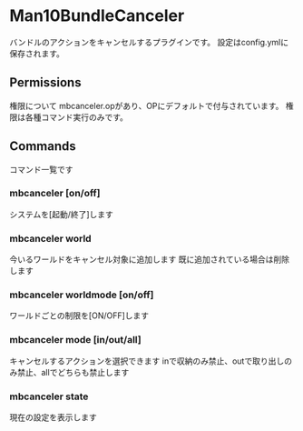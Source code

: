 # Man10BundleCanceler
バンドルのアクションをキャンセルするプラグインです。
設定はconfig.ymlに保存されます。

## Permissions
権限について
mbcanceler.opがあり、OPにデフォルトで付与されています。
権限は各種コマンド実行のみです。

## Commands
コマンド一覧です

### mbcanceler [on/off]
システムを[起動/終了]します

### mbcanceler world
今いるワールドをキャンセル対象に追加します
既に追加されている場合は削除します

### mbcanceler worldmode [on/off]
ワールドごとの制限を[ON/OFF]します

### mbcanceler mode [in/out/all]
キャンセルするアクションを選択できます
inで収納のみ禁止、outで取り出しのみ禁止、allでどちらも禁止します

### mbcanceler state
現在の設定を表示します
